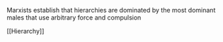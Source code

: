 Marxists establish that hierarchies are dominated by the most dominant males that use arbitrary force and compulsion

[[Hierarchy]]
